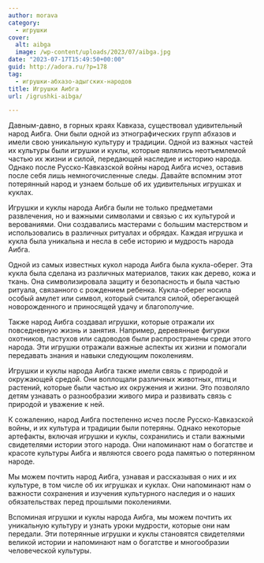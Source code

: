 ```yaml
---
author: morava
category:
  - игрушки
cover:
  alt: aibga
  image: /wp-content/uploads/2023/07/aibga.jpg
date: "2023-07-17T15:49:50+00:00"
guid: http://adora.ru/?p=178
tag:
  - игрушки-абхазо-адыгских-народов
title: Игрушки Аибга
url: /igrushki-aibga/

---
```

Давным-давно, в горных краях Кавказа, существовал удивительный народ Аибга. Они были одной из этнографических групп абхазов и имели свою уникальную культуру и традиции. Одной из важных частей их культуры были игрушки и куклы, которые являлись неотъемлемой частью их жизни и силой, передающей наследие и историю народа. Однако после Русско-Кавказской войны народ Аибга исчез, оставив после себя лишь немногочисленные следы. Давайте вспомним этот потерянный народ и узнаем больше об их удивительных игрушках и куклах.

Игрушки и куклы народа Аибга были не только предметами развлечения, но и важными символами и связью с их культурой и верованиями. Они создавались мастерами с большим мастерством и использовались в различных ритуалах и обрядах. Каждая игрушка и кукла была уникальна и несла в себе историю и мудрость народа Аибга.

Одной из самых известных кукол народа Аибга была кукла-оберег. Эта кукла была сделана из различных материалов, таких как дерево, кожа и ткань. Она символизировала защиту и безопасность и была частью ритуала, связанного с рождением ребенка. Кукла-оберег носила особый амулет или символ, который считался силой, оберегающей новорожденного и приносящей удачу и благополучие.

Также народ Аибга создавал игрушки, которые отражали их повседневную жизнь и занятия. Например, деревянные фигурки охотников, пастухов или садоводов были распространены среди этого народа. Эти игрушки отражали важные аспекты их жизни и помогали передавать знания и навыки следующим поколениям.

Игрушки и куклы народа Аибга также имели связь с природой и окружающей средой. Они воплощали различных животных, птиц и растений, которые были частью их окружения и жизни. Это позволяло детям узнавать о разнообразии живого мира и развивать связь с природой и уважение к ней.

К сожалению, народ Аибга постепенно исчез после Русско-Кавказской войны, и их культура и традиции были потеряны. Однако некоторые артефакты, включая игрушки и куклы, сохранились и стали важными свидетелями истории этого народа. Они напоминают нам о богатстве и красоте культуры Аибга и являются своего рода памятью о потерянном народе.

Мы можем почтить народ Аибга, узнавая и рассказывая о них и их культуре, в том числе об их игрушках и куклах. Они напоминают нам о важности сохранения и изучения культурного наследия и о наших обязательствах перед прошлыми поколениями.

Вспоминая игрушки и куклы народа Аибга, мы можем почтить их уникальную культуру и узнать уроки мудрости, которые они нам передали. Эти потерянные игрушки и куклы становятся свидетелями великой истории и напоминают нам о богатстве и многообразии человеческой культуры.
